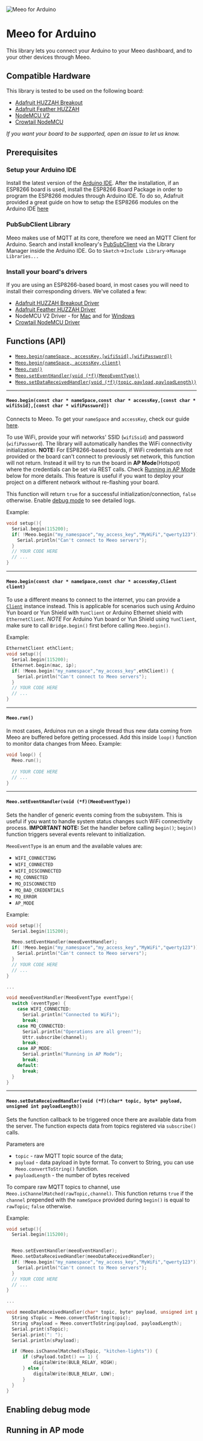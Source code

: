 ![Meeo for Arduino](https://res.cloudinary.com/circuitrocks/image/upload/v1494252922/meeo-arduino-banner_rll8rv.jpg)
# Meeo for Arduino
This library lets you connect your Arduino to your Meeo dashboard, and to your other devices through Meeo.

## Compatible Hardware
This library is tested to be used on the following board:
* [Adafruit HUZZAH Breakout](https://circuit.rocks/wifi-adafruit-huzzah-esp8266-breakout)
* [Adafruit Feather HUZZAH](https://circuit.rocks/wifi-feather-huzzah-esp8266-adafruit.html)
* [NodeMCU V2](https://circuit.rocks/nodemcu-v2-esp8266-development-board.html)
* [Crowtail NodeMCU](https://www.elecrow.com/crowtail-esp8266-node-mcu-p-1634.html)

_If you want your board to be supported, open an issue to let us know._

## Prerequisites

### Setup your Arduino IDE
Install the latest version of the [Arduino IDE](https://www.arduino.cc/en/Main/Software). After the installation, if an ESP8266 board is used, install the ESP8266 Board Package in order to program the ESP8266 modules through Arduino IDE. To do so, Adafruit provided a great guide on how to setup the ESP8266 modules on the Arduino IDE [here](https://learn.adafruit.com/adafruit-feather-huzzah-esp8266/using-arduino-ide)

### PubSubClient Library
Meeo makes use of MQTT at its core, therefore we need an MQTT Client for Arduino. 
Search and install knolleary's [PubSubClient](https://github.com/knolleary/pubsubclient) via the Library Manager inside the Arduino IDE. Go to `Sketch`->`Include Library`->`Manage Libraries...`

### Install your board's drivers
If you are using an ESP8266-based board, in most cases you will need to install their corresponding drivers. We've collated a few:
* [Adafruit HUZZAH Breakout Driver](https://www.silabs.com/products/development-tools/software/usb-to-uart-bridge-vcp-drivers)
* [Adafruit Feather HUZZAH Driver](https://www.silabs.com/products/development-tools/software/usb-to-uart-bridge-vcp-drivers)
* NodeMCU V2 Driver - for [Mac](https://github.com/jimaobian/CH34x_Install_V1.3) and for [Windows](https://github.com/nodemcu/nodemcu-devkit/tree/master/Drivers)
* [Crowtail NodeMCU Driver](https://www.silabs.com/products/development-tools/software/usb-to-uart-bridge-vcp-drivers)

## Functions (API)
* [`Meeo.begin(nameSpace, accessKey,[wifiSsid],[wifiPassword])`](#function-begin)
* [`Meeo.begin(nameSpace, accessKey,client)`](#function-begin-1)
* [`Meeo.run()`](#function-run)
* [`Meeo.setEventHandler(void (*f)(MeeoEventType))`](#function-seteventhandler)
* [`Meeo.setDataReceivedHandler(void (*f)(topic,payload,payloadLength))`](#function-setdatareceivedhandler)


-------------------------------------------------------
<a name="function-begin"></a>
#### `Meeo.begin(const char * nameSpace,const char * accessKey,[const char * wifiSsid],[const char * wifiPassword])`
Connects to Meeo. To get your `nameSpace` and `accessKey`, check our guide [here](https://medium.com/meeo/meeo-credentials-e84db15c7978). 

To use WiFi, provide your wifi networks' SSID (`wifiSsid`) and password (`wifiPassword`). The library will automatically handles the WiFi connectivity initialization. **NOTE:** For ESP8266-based boards, if WiFi credentials are not provided or the board can't connect to previously set network, this function will not return. Instead it will try to run the board in **AP Mode**(Hotspot) where the credentials can be set via REST calls. Check [Running in AP Mode](#ap-mode) below for more details. This feature is useful if you want to deploy your project on a different network without re-flashing your board.

This function will return `true` for a successful initialization/connection, `false` otherwise. Enable [debug mode](#debug-mode) to see detailed logs.

Example:
```c++
void setup(){
  Serial.begin(115200);
  if( !Meeo.begin("my_namespace","my_access_key","MyWiFi","qwerty123")) {
    Serial.println("Can't connect to Meeo servers");
  }
  // YOUR CODE HERE
  // ...
}
```
-------------------------------------------------------
<a name="function-begin-1"></a>
#### `Meeo.begin(const char * nameSpace,const char * accessKey,Client client)`
To use a different means to connect to the internet, you can provide a [`Client`](https://github.com/arduino/Arduino/blob/master/hardware/arduino/avr/cores/arduino/Client.h) instance instead. This is applicable for scenarios such using Arduino Yun board or Yun Shield with `YunClient` or Arduino Ethernet shield with `EthernetClient`. *NOTE* For Arduino Yun board or Yun Shield using `YunClient`, make sure to call `Bridge.begin()` first before calling `Meeo.begin()`.

Example:
```c++
EthernetClient ethClient;
void setup(){
  Serial.begin(115200);
  Ethernet.begin(mac, ip);
  if( !Meeo.begin("my_namespace","my_access_key",ethClient)) {
    Serial.println("Can't connect to Meeo servers");
  }
  // YOUR CODE HERE
  // ...
}
```
-------------------------------------------------------
<a name="function-run"></a>
#### `Meeo.run()`
In most cases, Arduinos run on a single thread thus new data coming from Meeo are buffered before getting processed. Add this inside `loop()` function to monitor data changes from Meeo. Example:
```c++
void loop() {
  Meeo.run();
  
  // YOUR CODE HERE
  // ...
}
```
-------------------------------------------------------
<a name="function-seteventhandler"></a>
#### `Meeo.setEventHandler(void (*f)(MeeoEventType))`
Sets the handler of generic events coming from the subsystem. This is useful if you want to handle system status changes such WiFi connectivity process. **IMPORTANT NOTE:** Set the handler before calling `begin()`; `begin()` function triggers several events relevant to initialization.

`MeeoEventType` is an enum and the available values are:
* `WIFI_CONNECTING`
* `WIFI_CONNECTED`
* `WIFI_DISCONNECTED`
* `MQ_CONNECTED`
* `MQ_DISCONNECTED`
* `MQ_BAD_CREDENTIALS`
* `MQ_ERROR`
* `AP_MODE`


Example:
```c++
void setup(){
  Serial.begin(115200);

  Meeo.setEventHandler(meeoEventHandler);
  if( !Meeo.begin("my_namespace","my_access_key","MyWiFi","qwerty123")) {
    Serial.println("Can't connect to Meeo servers");
  }
  // YOUR CODE HERE
  // ...
}

...

void meeoEventHandler(MeeoEventType eventType){
  switch (eventType) {
    case WIFI_CONNECTED:
      Serial.println("Connected to WiFi");
      break;
    case MQ_CONNECTED:
      Serial.println("Operations are all green!");
      Uttr.subscribe(channel);
      break;
    case AP_MODE:
      Serial.println("Running in AP Mode");
      break;
    default:
      break;
  }
}
```
-------------------------------------------------------
<a name="function-setdatareceivedhandler"></a>
#### `Meeo.setDataReceivedHandler(void (*f)(char* topic, byte* payload, unsigned int payloadLength))`
Sets the function callback to be triggered once there are available data from the server. The function expects data from topics registered via `subscribe()` calls. 

Parameters are
* `topic` - raw MQTT topic source of the data; 
* `payload` - data payload in byte format. To convert to String, you can use `Meeo.convertToString()` function.
* `payloadLength` - the number of bytes received

To compare raw MQTT topics to channel, use `Meeo.isChannelMatched(rawTopic,channel)`. This function returns `true` if the `channel` prepended with the `nameSpace` provided during `begin()` is equal to `rawTopic`; `false` otherwise.


Example:
```c++
void setup(){
  Serial.begin(115200);


  Meeo.setEventHandler(meeoEventHandler);
  Meeo.setDataReceivedHandler(meeoDataReceivedHandler);
  if( !Meeo.begin("my_namespace","my_access_key","MyWiFi","qwerty123")) {
    Serial.println("Can't connect to Meeo servers");
  }
  // YOUR CODE HERE
  // ...
}

...

void meeoDataReceivedHandler(char* topic, byte* payload, unsigned int payloadLength) {
  String sTopic = Meeo.convertToString(topic);
  String sPayload = Meeo.convertToString(payload, payloadLength);
  Serial.print(sTopic);
  Serial.print(": ");
  Serial.println(sPayload);

  if (Meeo.isChannelMatched(sTopic, "kitchen-lights")) {
      if (sPayload.toInt() == 1) {
          digitalWrite(BULB_RELAY, HIGH);
      } else {
          digitalWrite(BULB_RELAY, LOW);
      }
  }
}
```

<a name="debug-mode"></a>
## Enabling debug mode

<a name="ap-mode"></a>
## Running in AP mode

